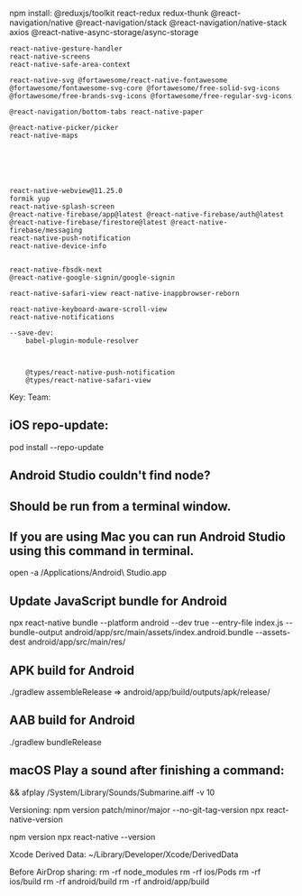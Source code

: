 npm install:
    @reduxjs/toolkit react-redux redux-thunk
    @react-navigation/native
    @react-navigation/stack @react-navigation/native-stack
    axios
    @react-native-async-storage/async-storage

    react-native-gesture-handler
    react-native-screens
    react-native-safe-area-context

    react-native-svg @fortawesome/react-native-fontawesome @fortawesome/fontawesome-svg-core @fortawesome/free-solid-svg-icons @fortawesome/free-brands-svg-icons @fortawesome/free-regular-svg-icons

    @react-navigation/bottom-tabs react-native-paper

    @react-native-picker/picker
    react-native-maps
    





    react-native-webview@11.25.0
    formik yup
    react-native-splash-screen
    @react-native-firebase/app@latest @react-native-firebase/auth@latest @react-native-firebase/firestore@latest @react-native-firebase/messaging
    react-native-push-notification
    react-native-device-info
    

    react-native-fbsdk-next
    @react-native-google-signin/google-signin

    react-native-safari-view react-native-inappbrowser-reborn

    react-native-keyboard-aware-scroll-view
    react-native-notifications

    --save-dev:
        babel-plugin-module-resolver


        
        @types/react-native-push-notification
        @types/react-native-safari-view





Key: 
Team: 


## iOS repo-update:
pod install --repo-update

## Android Studio couldn't find node?
## Should be run from a terminal window.
## If you are using Mac you can run Android Studio using this command in terminal. 
open -a /Applications/Android\ Studio.app

## Update JavaScript bundle for Android
npx react-native bundle --platform android --dev true --entry-file index.js --bundle-output android/app/src/main/assets/index.android.bundle --assets-dest android/app/src/main/res/

## APK build for Android
./gradlew assembleRelease
=> android/app/build/outputs/apk/release/

## AAB build for Android
./gradlew bundleRelease

## macOS Play a sound after finishing a command:
&& afplay /System/Library/Sounds/Submarine.aiff -v 10

Versioning:
npm version patch/minor/major --no-git-tag-version
npx react-native-version

npm version
npx react-native --version

Xcode Derived Data:
~/Library/Developer/Xcode/DerivedData

Before AirDrop sharing:
rm -rf node_modules
rm -rf ios/Pods
rm -rf ios/build
rm -rf android/build
rm -rf android/app/build

